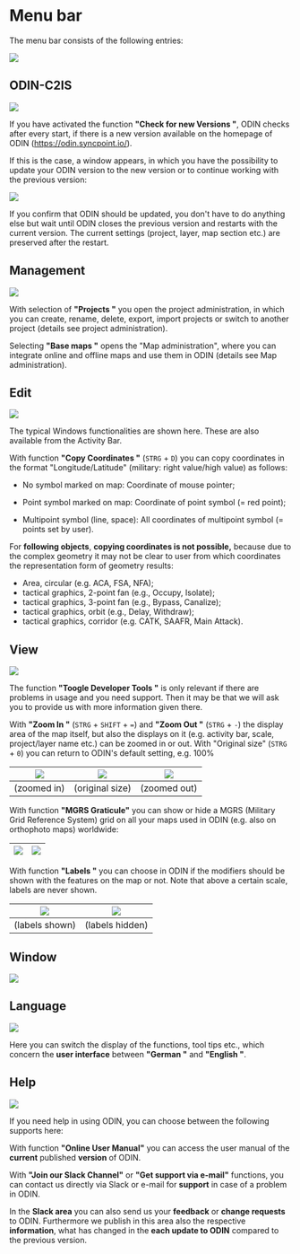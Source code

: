 # Menu bar



The menu bar consists of the following entries:



![](images/en/Menueleiste.png)





## ODIN-C2IS



![](images/en/odin_c2is.png)



If you have activated the function **"Check for new Versions "**, ODIN checks after every start, if there is a new version available on the homepage of ODIN (<https://odin.syncpoint.io/>).



If this is the case, a window appears, in which you have the possibility to update your ODIN version to the new version or to continue working with the previous version:

![](images/en/odin_c2is_Aktualisierungsabfrage.png)



If you confirm that ODIN should be updated, you don't have to do anything else but wait until ODIN closes the previous version and restarts with the current version. The current settings (project, layer, map section etc.) are preserved after the restart.





## Management



![](images/en/Verwaltung.png)



With selection of **"Projects "** you open the project administration, in which you can create, rename, delete, export, import projects or switch to another project (details see project administration).

Selecting **"Base maps "** opens the "Map administration", where you can integrate online and offline maps and use them in ODIN (details see Map administration).





## Edit



![](images/en/Bearbeiten.png)



The typical Windows functionalities are shown here. These are also available from the Activity Bar.



With function **"Copy Coordinates "** (`STRG` + `D`) you can copy coordinates in the format "Longitude/Latitude" (military: right value/high value) as follows:

- No symbol marked on map:	      Coordinate of mouse pointer;
- Point symbol marked on map:	  Coordinate of point symbol (= red point);

- Multipoint symbol (line, space):    All coordinates of multipoint symbol (= points set by user).



For **following objects**, **copying coordinates is not possible,** because due to the complex geometry it may not be clear to user from which coordinates the representation form of geometry results:

- Area, circular (e.g. ACA, FSA, NFA);
- tactical graphics, 2-point fan (e.g., Occupy, Isolate);
- tactical graphics, 3-point fan (e.g., Bypass, Canalize);
- tactical graphics, orbit (e.g., Delay, Withdraw);
- tactical graphics, corridor (e.g. CATK, SAAFR, Main Attack).





## View



![](images/en/Anzeige_1.png)



The function **"Toogle Developer Tools "** is only relevant if there are problems in usage and you need support. Then it may be that we will ask you to provide us with more information given there.



With **"Zoom In "** (`STRG` + `SHIFT` + `=`) and **"Zoom Out "** (`STRG` + `-`) the display area of the map itself, but also the displays on it (e.g. activity bar, scale, project/layer name etc.) can be zoomed in or out. With "Original size" (`STRG` + `0`) you can return to ODIN's default setting, e.g. 100%

| ![](images/en/Anzeige_2_Zoom_1.png) | ![](images/en/Anzeige_2_Zoom_2.png) | ![](images/en/Anzeige_2_Zoom_3.png) |
| :------------------------------: | :------------------------------: | :------------------------------: |
|           (zoomed in)            |         (original size)          |           (zoomed out)           |



With function **"MGRS Graticule"** you can show or hide a MGRS (Military Grid Reference System) grid on all your maps used in ODIN (e.g. also on orthophoto maps) worldwide:

| ![](images/en/Anzeige_3_MGRS_1.png) | ![](images/en/Anzeige_3_MGRS_2.png) |
| :------------------------------: | :------------------------------: |





With function **"Labels "** you can choose in ODIN if the modifiers should be shown with the features on the map or not. Note that above a certain scale, labels are never shown.

| ![](images/en/Anzeige_4_Labels_1.png) | ![](images/en/Anzeige_4_Labels_2.png) |
| :--------------------------------: | :--------------------------------: |
|           (labels shown)           |          (labels hidden)           |





## Window



![](images/en/Fenster.png)





## Language



![](images/en/Sprache.png)



Here you can switch the display of the functions, tool tips etc., which concern the **user interface** between **"German "** and **"English "**.





## Help



![](images/en/Hilfe.png)



If you need help in using ODIN, you can choose between the following supports here:



With function **"Online User Manual"** you can access the user manual of the **current** published **version** of ODIN.



With **"Join our Slack Channel"** or **"Get support via e-mail"** functions, you can contact us directly via Slack or e-mail for **support** in case of a problem in ODIN.

In the **Slack area** you can also send us your **feedback** or **change requests** to ODIN. Furthermore we publish in this area also the respective **information**, what has changed in the **each update to ODIN** compared to the previous version.

